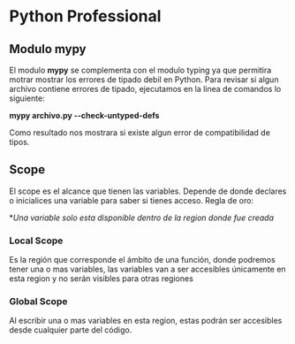 # Python Professional

## Modulo mypy

El modulo **mypy** se complementa con el modulo typing ya que permitira motrar mostrar los errores de tipado debil en Python.
Para revisar si algun archivo contiene errores de tipado, ejecutamos en la linea de comandos lo siguiente:

**mypy archivo.py --check-untyped-defs**

Como resultado nos mostrara si existe algun error de compatibilidad de tipos.

## Scope

El scope es el alcance que tienen las variables. Depende de donde declares o inicialices una variable para saber si tienes acceso. Regla de oro:

**Una variable solo esta disponible dentro de la region donde fue creada*

### Local Scope

Es la región que corresponde el ámbito de una función, donde podremos tener una o mas variables, las variables van a ser accesibles únicamente en esta region y no serán visibles para otras regiones

### Global Scope

Al escribir una o mas variables en esta region, estas podrán ser accesibles desde cualquier parte del código.